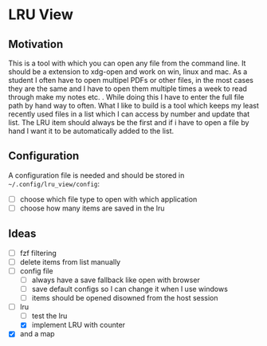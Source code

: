 # LRU View

## Motivation

This is a tool with which you can open any file from the command line.
It should be a extension to xdg-open and work on win, linux and mac.
As a student I often have to open multipel PDFs or other files, in the most cases
they are the same and I have to open them multiple times a week to read through
make my notes etc. .
While doing this I have to enter the full file path by hand way to often. What
I like to build is a tool which keeps my least recently used files in a list which
I can access by number and update that list. The LRU item should always be the first
and if i have to open a file by hand I want it to be automatically added to the list.

## Configuration

A configuration file is needed and should be stored in `~/.config/lru_view/config`:

- [ ] choose which file type to open with which application
- [ ] choose how many items are saved in the lru

## Ideas

- [ ] fzf filtering
- [ ] delete items from list manually
- [ ] config file
    - [ ] always have a save fallback like open with browser
    - [ ] save default configs so I can change it when I use windows
    - [ ] items should be opened disowned from the host session
- [ ] lru
    - [ ] test the lru
    - [x] implement LRU with counter
- [x] and a map
